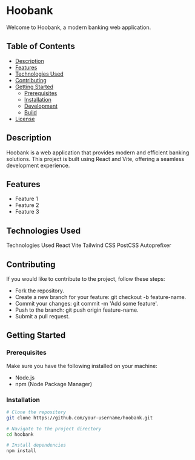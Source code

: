 # Hoobank

Welcome to Hoobank, a modern banking web application.

## Table of Contents

- [Description](#description)
- [Features](#features)
- [Technologies Used](#technologies-used)
- [Contributing](#contributing)
- [Getting Started](#getting-started)
  - [Prerequisites](#prerequisites)
  - [Installation](#installation)
  - [Development](#development)
  - [Build](#build)
- [License](#license)

## Description

Hoobank is a web application that provides modern and efficient banking solutions. This project is built using React and Vite, offering a seamless development experience.

## Features

- Feature 1
- Feature 2
- Feature 3

## Technologies Used

Technologies Used
React
Vite
Tailwind CSS
PostCSS
Autoprefixer

## Contributing

If you would like to contribute to the project, follow these steps:

- Fork the repository.
- Create a new branch for your feature: git checkout -b feature-name.
- Commit your changes: git commit -m 'Add some feature'.
- Push to the branch: git push origin feature-name.
- Submit a pull request.

## Getting Started

### Prerequisites

Make sure you have the following installed on your machine:

- Node.js
- npm (Node Package Manager)

### Installation

```bash
# Clone the repository
git clone https://github.com/your-username/hoobank.git

# Navigate to the project directory
cd hoobank

# Install dependencies
npm install

